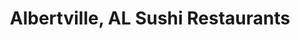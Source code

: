 ---
layout: city
title: Albertville, AL Sushi Restaurants
permalink: /alabama/albertville/
stateAbbr: AL
stateName: Alabama
cityName: Albertville

---